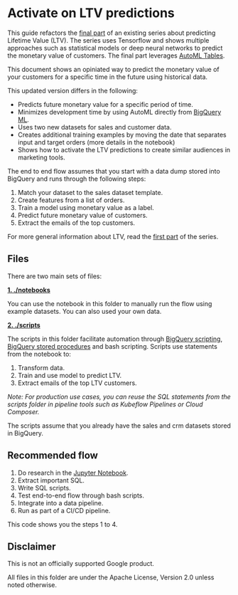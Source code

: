 # Activate on LTV predictions
This guide refactors the [final part][series_final] of an existing series about predicting Lifetime Value (LTV). The series uses Tensorflow and shows multiple approaches such as statistical models or deep neural networks to predict the monetary value of customers. The final part leverages [AutoML Tables][automl_tables]. 

This document shows an opiniated way to predict the monetary value of your customers for a specific time in the future using historical data.

This updated version differs in the following:
- Predicts future monetary value for a specific period of time.
- Minimizes development time by using AutoML directly from [BigQuery ML][bq_ml].
- Uses two new datasets for sales and customer data.
- Creates additional training examples by moving the date that separates input and target orders (more details in the notebook)
- Shows how to activate the LTV predictions to create similar audiences in marketing tools.

The end to end flow assumes that you start with a data dump stored into BigQuery and runs through the following steps:

1. Match your dataset to the sales dataset template.
1. Create features from a list of orders.
1. Train a model using monetary value as a label.
1. Predict future monetary value of customers.
1. Extract the emails of the top customers.

For more general  information about LTV, read the [first part][series_first] of the series.

[series_final]:https://cloud.google.com/solutions/machine-learning/clv-prediction-with-automl-tables
[automl_tables]:https://cloud.google.com/automl-tables
[bq_ml]:https://cloud.google.com/bigquery-ml/docs/bigqueryml-intro
[series_first]:https://cloud.google.com/solutions/machine-learning/clv-prediction-with-offline-training-intro

## Files

There are two main sets of files:

**[1. ./notebooks](./notebooks)**

You can use the notebook in this folder to manually run the flow using example datasets. You can also used your own data.

**[2. ./scripts](./scripts)**

The scripts in this folder facilitate automation through [BigQuery scripting][bq_scripting], [BigQuery stored procedures][bq_procedure] and bash scripting. Scripts use statements from the notebook to:
1. Transform data.
1. Train and use model to predict LTV.
1. Extract emails of the top LTV customers.

*Note: For production use cases, you can reuse the SQL statements from the scripts folder in pipeline tools such as Kubeflow Pipelines or Cloud Composer.*

The scripts assume that you already have the sales and crm datasets stored in BigQuery.

## Recommended flow

1. Do research in the [Jupyter Notebook][ltv_notebook].
1. Extract important SQL.
1. Write SQL scripts.
1. Test end-to-end flow through bash scripts.
1. Integrate into a data pipeline.
1. Run as part of a CI/CD pipeline.

This code shows you the steps 1 to 4.

## Disclaimer
This is not an officially supported Google product.

All files in this folder are under the Apache License, Version 2.0 unless noted otherwise.

[bq_scripting]:https://cloud.google.com/bigquery/docs/reference/standard-sql/scripting
[bq_procedure]:https://cloud.google.com/blog/products/data-analytics/command-and-control-now-easier-in-bigquery-with-scripting-and-stored-procedures
[ltv_notebook]:notebooks/bqml_automl_ltv_activate_lookalike.ipynb
